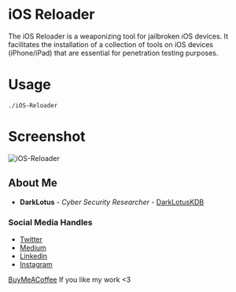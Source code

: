 # iOS Reloader
The iOS Reloader is a weaponizing tool for jailbroken iOS devices. It facilitates the installation of a collection of tools on iOS devices (iPhone/iPad) that are essential for penetration testing purposes.

# Usage
```
./iOS-Reloader
```

# Screenshot
![iOS-Reloader](https://github.com/darklotuskdb/ios-reloader/assets/29382875/d98f8185-a410-4e5f-8ea1-6d7732c79d48)

## About Me

* **DarkLotus** - *Cyber Security Researcher* - [DarkLotusKDB](https://github.com/darklotuskdb)

### Social Media Handles
* [Twitter](https://twitter.com/darklotuskdb)
* [Medium](https://medium.com/@darklotus)
* [Linkedin](https://www.linkedin.com/in/kamaldeepbhati/)
* [Instagram](https://www.instagram.com/kamaldeepbhati/)

[BuyMeACoffee](https://www.buymeacoffee.com/darklotus) If you like my work <3
